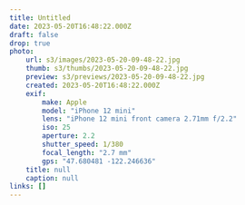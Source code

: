 ```yaml
---
title: Untitled
date: 2023-05-20T16:48:22.000Z
draft: false
drop: true
photo:
    url: s3/images/2023-05-20-09-48-22.jpg
    thumb: s3/thumbs/2023-05-20-09-48-22.jpg
    preview: s3/previews/2023-05-20-09-48-22.jpg
    created: 2023-05-20T16:48:22.000Z
    exif:
        make: Apple
        model: "iPhone 12 mini"
        lens: "iPhone 12 mini front camera 2.71mm f/2.2"
        iso: 25
        aperture: 2.2
        shutter_speed: 1/380
        focal_length: "2.7 mm"
        gps: "47.680481 -122.246636"
    title: null
    caption: null
links: []
---
```

